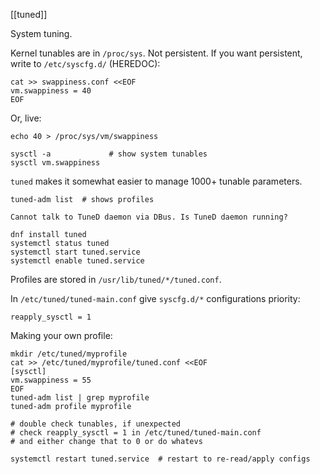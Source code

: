 [[tuned]]

System tuning.

Kernel tunables are in `/proc/sys`. Not persistent. If you want persistent,
write to `/etc/syscfg.d/` (HEREDOC):
```
cat >> swappiness.conf <<EOF
vm.swappiness = 40
EOF
```

Or, live:
```
echo 40 > /proc/sys/vm/swappiness

sysctl -a             # show system tunables
sysctl vm.swappiness
```

`tuned` makes it somewhat easier to manage 1000+ tunable parameters.

```
tuned-adm list  # shows profiles

Cannot talk to TuneD daemon via DBus. Is TuneD daemon running?

dnf install tuned
systemctl status tuned
systemctl start tuned.service
systemctl enable tuned.service
```

Profiles are stored in `/usr/lib/tuned/*/tuned.conf`.

In `/etc/tuned/tuned-main.conf` give `syscfg.d/*` configurations priority:
```
reapply_sysctl = 1
```

Making your own profile:
```
mkdir /etc/tuned/myprofile
cat >> /etc/tuned/myprofile/tuned.conf <<EOF
[sysctl]
vm.swappiness = 55
EOF
tuned-adm list | grep myprofile 
tuned-adm profile myprofile

# double check tunables, if unexpected
# check reapply_sysctl = 1 in /etc/tuned/tuned-main.conf
# and either change that to 0 or do whatevs

systemctl restart tuned.service  # restart to re-read/apply configs
```


